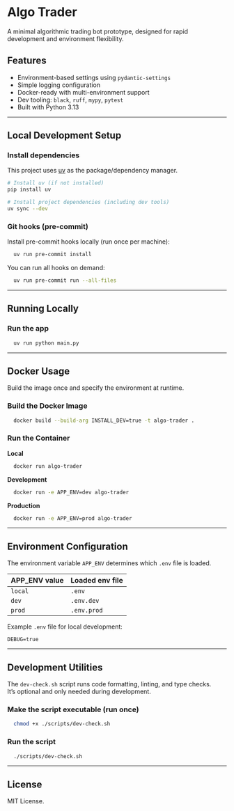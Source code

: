 # Algo Trader

A minimal algorithmic trading bot prototype, designed for rapid development and environment flexibility.

## Features

- Environment-based settings using `pydantic-settings`
- Simple logging configuration
- Docker-ready with multi-environment support
- Dev tooling: `black`, `ruff`, `mypy`, `pytest`
- Built with Python 3.13

---

## **Local Development Setup**

### Install dependencies
This project uses [uv](https://github.com/astral-sh/uv) as the package/dependency manager.

```bash
# Install uv (if not installed)
pip install uv

# Install project dependencies (including dev tools)
uv sync --dev
```

### Git hooks (pre-commit)
Install pre-commit hooks locally (run once per machine):
```bash
  uv run pre-commit install
```

You can run all hooks on demand:
```bash
  uv run pre-commit run --all-files
```

---

## **Running Locally**

### Run the app
```bash
  uv run python main.py
```

---

## **Docker Usage**

Build the image once and specify the environment at runtime.

### Build the Docker Image
```bash
  docker build --build-arg INSTALL_DEV=true -t algo-trader .
```

### Run the Container

**Local**
```bash
  docker run algo-trader
```

**Development**
```bash
  docker run -e APP_ENV=dev algo-trader
```

**Production**
```bash
  docker run -e APP_ENV=prod algo-trader
```

---

## **Environment Configuration**

The environment variable `APP_ENV` determines which `.env` file is loaded.

| APP_ENV value | Loaded env file |
|---------------|-----------------|
| `local`       | `.env`          |
| `dev`         | `.env.dev`      |
| `prod`        | `.env.prod`     |

Example `.env` file for local development:
```env
DEBUG=true
```

---

## **Development Utilities**

The `dev-check.sh` script runs code formatting, linting, and type checks.  
It’s optional and only needed during development.

### Make the script executable (run once)
```bash
  chmod +x ./scripts/dev-check.sh
```

### Run the script
```bash
  ./scripts/dev-check.sh
```

---

## **License**

MIT License.
